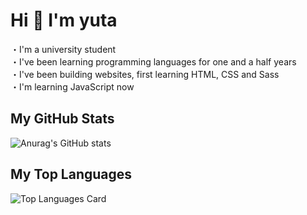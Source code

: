 # Hi 👋 I'm yuta

・I'm a university student  
・I've been learning programming languages for one and a half years  
・I've been building websites, first learning HTML, CSS and Sass  
・I'm learning JavaScript now

## My GitHub Stats
![Anurag's GitHub stats](https://github-readme-stats.vercel.app/api?username=k-yuta06&show_icons=true&theme=radical)

## My Top Languages
![Top Languages Card](https://github-readme-stats.vercel.app/api/top-langs/?username=k-yuta06&layout=compact)
